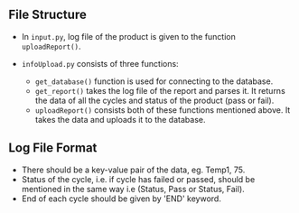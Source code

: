 ## File Structure

- In ```input.py```, log file of the product is given to the function ```uploadReport()```.

- ```infoUpload.py``` consists of three functions: 
	- ```get_database()``` function is used for connecting to the database.
	- ```get_report()``` takes the log file of the report and parses it. It returns the data of all the cycles and status of the product (pass or fail).
	- ```uploadReport()``` consists both of these functions mentioned above. It takes the data and uploads it to the database.

## Log File Format

- There should be a key-value pair of the data, eg. Temp1, 75.
- Status of the cycle, i.e. if cycle has failed or passed, should be mentioned in the same way i.e (Status, Pass or Status, Fail).
- End of each cycle should be given by 'END' keyword.
